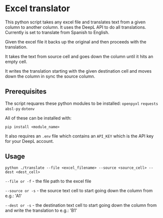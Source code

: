 # Excel translator
This python script takes any excel file and translates text from a given column
to another column. It uses the DeepL API to do all translations. Currently is
set to translate from Spanish to English.

Given the excel file it backs up the original and then proceeds with the
translation.

It takes the text from source cell and goes down the column until it hits an
empty cell.

It writes the translation starting with the given destination cell and moves down
the column in sync the source column.

## Prerequisites

The script requares these python modules to be installed:
`openpyxl`
`requests`
`absl-py`
`dotenv`

All of these can be installed with:
```
pip install <module_name>
```

It also requires an `.env` file which contains an `API_KEY` which is the API
key for your DeepL account.

## Usage
```
python ./translate --file <excel_filename> --source <source_cell> --dest <dest_cell>
```

`--file or -f` - the file path to the excel file

`--source or -s` - the source text cell to start going down the column from e.g.: 'A1'

`--dest or -s` - the destination text cell to start going down the column from
 and write the translation to e.g.: 'B1'
